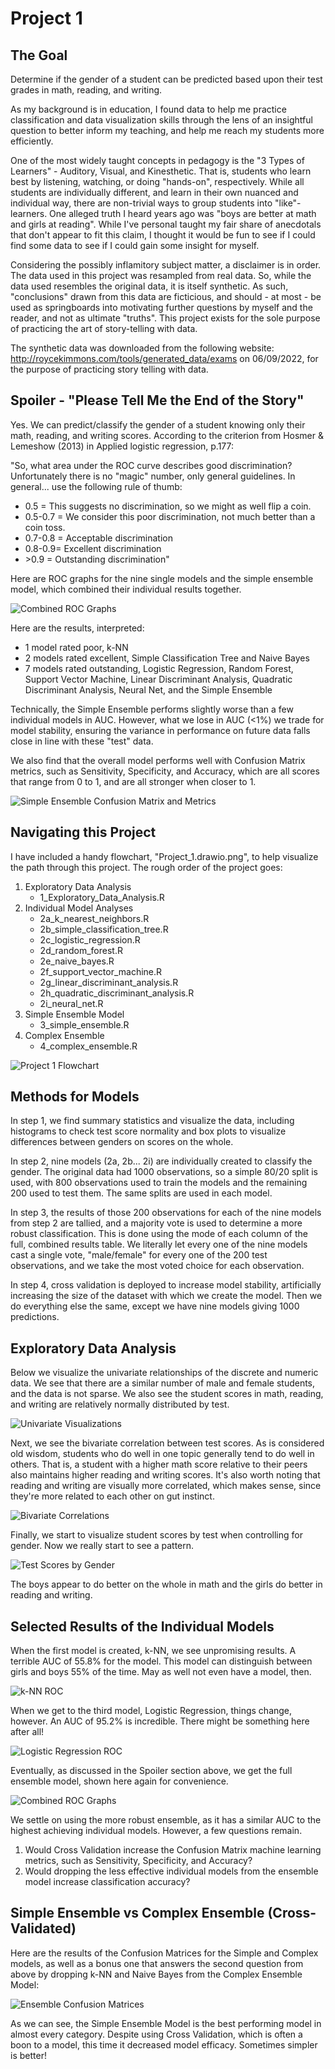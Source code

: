 # Project 1

## The Goal

Determine if the gender of a student can be predicted based upon their test grades in math, reading, and writing.

As my background is in education, I found data to help me practice classification and data visualization skills
through the lens of an insightful question to better inform my teaching, and help me reach my students more efficiently.

One of the most widely taught concepts in pedagogy is the "3 Types of Learners" - Auditory, Visual, and Kinesthetic. That is, students who learn best by listening, watching, or doing "hands-on", respectively. While all students are individually different, and learn in their own nuanced and individual way, there are non-trivial ways to group students into "like"-learners. One alleged truth I heard years ago was "boys are better at math and girls at reading". While I've personal taught my fair share of anecdotals that don't appear to fit this claim, I thought it would be fun to see if I could find some data to see if I could gain some insight for myself. 

Considering the possibly inflamitory subject matter, a disclaimer is in order. The data used in this project was resampled from real data. So, while the data used resembles the original data, it is itself synthetic. As such, "conclusions" drawn from this data are ficticious, and should - at most - be used as springboards into motivating further questions by myself and the reader, and not as ultimate "truths". This project exists for the sole purpose of practicing the art of story-telling with data.

The synthetic data was downloaded from the following website: http://roycekimmons.com/tools/generated_data/exams on 06/09/2022, for the purpose of practicing story telling with data.

## Spoiler - "Please Tell Me the End of the Story"

Yes. We can predict/classify the gender of a student knowing only their math, reading, and writing scores. According to the criterion from Hosmer & Lemeshow (2013) in Applied logistic regression, p.177:

"So, what area under the ROC curve describes good discrimination? Unfortunately there is no "magic" number, only general guidelines. In general... use the following rule of thumb:

* 0.5 = This suggests no discrimination, so we might as well flip a coin.
* 0.5-0.7 = We consider this poor discrimination, not much better than a coin toss.
* 0.7-0.8 = Acceptable discrimination
* 0.8-0.9= Excellent discrimination
* \>0.9 = Outstanding discrimination"

Here are ROC graphs for the nine single models and the simple ensemble model, which combined their individual results together.

![Combined ROC Graphs](<https://github.com/bstevens00/Data-Science-Portfolio/blob/main/Project%201%20-%20Classify%20Gender%20by%20Test%20Grade%20-%20Synthetic/images/3_combined_ROC_AUC.png> "Combined ROC Graphs")

Here are the results, interpreted:

* 1 model rated poor, k-NN
* 2 models rated excellent, Simple Classification Tree and Naive Bayes
* 7 models rated outstanding, Logistic Regression, Random Forest, Support Vector Machine, Linear Discriminant Analysis, Quadratic Discriminant Analysis, Neural Net, and the Simple Ensemble

Technically, the Simple Ensemble performs slightly worse than a few individual models in AUC. However, what we lose in AUC (<1%) we trade for model stability, ensuring the variance in performance on future data falls close in line with these "test" data.

We also find that the overall model performs well with Confusion Matrix metrics, such as Sensitivity, Specificity, and Accuracy, which are all scores that range from 0 to 1, and are all stronger when closer to 1.

![Simple Ensemble Confusion Matrix and Metrics](<https://github.com/bstevens00/Data-Science-Portfolio/blob/main/Project%201%20-%20Classify%20Gender%20by%20Test%20Grade%20-%20Synthetic/images/3_simple_ensemble_confusion_matrix.PNG> "Simple Ensemble Confusion Matrix and Metrics")

## Navigating this Project

I have included a handy flowchart, "Project_1.drawio.png", to help visualize the path through this project. The rough order of the project goes:

1. Exploratory Data Analysis
	* 1_Exploratory_Data_Analysis.R
2. Individual Model Analyses
	* 2a_k_nearest_neighbors.R
	* 2b_simple_classification_tree.R
	* 2c_logistic_regression.R
	* 2d_random_forest.R
	* 2e_naive_bayes.R
	* 2f_support_vector_machine.R
	* 2g_linear_discriminant_analysis.R
	* 2h_quadratic_discriminant_analysis.R
	* 2i_neural_net.R
3. Simple Ensemble Model
	* 3_simple_ensemble.R
4. Complex Ensemble
	* 4_complex_ensemble.R

![Project 1 Flowchart](<https://github.com/bstevens00/Data-Science-Portfolio/blob/main/Project 1 - Classify Gender by Test Grade - Synthetic/Project_1.drawio.png> "Project 1 Flowchart")

## Methods for Models

In step 1, we find summary statistics and visualize the data, including histograms to check test score normality and box plots to visualize differences between genders on scores on the whole.

In step 2, nine models (2a, 2b... 2i) are individually created to classify the gender. The original data had 1000 observations, so a simple 80/20 split is used, with 800 observations used to train the models and the remaining 200 used to test them. The same splits are used in each model.

In step 3, the results of those 200 observations for each of the nine models from step 2 are tallied, and a majority vote is used to determine a more robust classification. This is done using the mode of each column of the full, combined results table. We literally let every one of the nine models cast a single vote, "male/female" for every one of the 200 test observations, and we take the most voted choice for each observation. 

In step 4, cross validation is deployed to increase model stability, artificially increasing the size of the dataset with which we create the model. Then we do everything else the same, except we have nine models giving 1000 predictions.

## Exploratory Data Analysis

Below we visualize the univariate relationships of the discrete and numeric data. We see that there are a similar number of male and female students, and the data is not sparse. We also see the student scores in math, reading, and writing are relatively normally distributed by test.

![Univariate Visualizations](https://github.com/bstevens00/Data-Science-Portfolio/blob/main/Project%201%20-%20Classify%20Gender%20by%20Test%20Grade%20-%20Synthetic/images/1_univariate_visualizations.png "Univariate Visualizations")

Next, we see the bivariate correlation between test scores. As is considered old wisdom, students who do well in one topic generally tend to do well in others. That is, a student with a higher math score relative to their peers also maintains higher reading and writing scores. It's also worth noting that reading and writing are visually more correlated, which makes sense, since they're more related to each other on gut instinct.

![Bivariate Correlations](<https://github.com/bstevens00/Data-Science-Portfolio/blob/main/Project%201%20-%20Classify%20Gender%20by%20Test%20Grade%20-%20Synthetic/images/1_bivariate_correlations.png> "Bivariate Correlations")

Finally, we start to visualize student scores by test when controlling for gender. Now we really start to see a pattern.

![Test Scores by Gender](<https://github.com/bstevens00/Data-Science-Portfolio/blob/main/Project%201%20-%20Classify%20Gender%20by%20Test%20Grade%20-%20Synthetic/images/1_test_scores_by_gender.png> "Test Scores by Gender")

The boys appear to do better on the whole in math and the girls do better in reading and writing.

## Selected Results of the Individual Models

When the first model is created, k-NN, we see unpromising results. A terrible AUC of 55.8% for the model. This model can distinguish between girls and boys 55% of the time. May as well not even have a model, then.

![k-NN ROC](<https://github.com/bstevens00/Data-Science-Portfolio/blob/main/Project%201%20-%20Classify%20Gender%20by%20Test%20Grade%20-%20Synthetic/images/2_knn_roc.png> "k-NN ROC")

When we get to the third model, Logistic Regression, things change, however. An AUC of 95.2% is incredible. There might be something here after all!

![Logistic Regression ROC](<https://github.com/bstevens00/Data-Science-Portfolio/blob/main/Project%201%20-%20Classify%20Gender%20by%20Test%20Grade%20-%20Synthetic/images/2_logistic_ROC.png> "Logistic Regression ROC")

Eventually, as discussed in the Spoiler section above, we get the full ensemble model, shown here again for convenience.

![Combined ROC Graphs](<https://github.com/bstevens00/Data-Science-Portfolio/blob/main/Project%201%20-%20Classify%20Gender%20by%20Test%20Grade%20-%20Synthetic/images/3_combined_ROC_AUC.png> "Combined ROC Graphs")

We settle on using the more robust ensemble, as it has a similar AUC to the highest achieving individual models. However, a few questions remain.

1. Would Cross Validation increase the Confusion Matrix machine learning metrics, such as Sensitivity, Specificity, and Accuracy?
2. Would dropping the less effective individual models from the ensemble model increase classification accuracy?

## Simple Ensemble vs Complex Ensemble (Cross-Validated)

Here are the results of the Confusion Matrices for the Simple and Complex models, as well as a bonus one that answers the second question from above by dropping k-NN and Naive Bayes from the Complex Ensemble Model:

![Ensemble Confusion Matrices](<https://github.com/bstevens00/Data-Science-Portfolio/blob/main/Project%201%20-%20Classify%20Gender%20by%20Test%20Grade%20-%20Synthetic/images/Ensemble_Confusion_Matrices.png> "Ensemble Confusion Matrices")

As we can see, the Simple Ensemble Model is the best performing model in almost every category. Despite using Cross Validation, which is often a boon to a model, this time it decreased model efficacy. Sometimes simpler is better!

